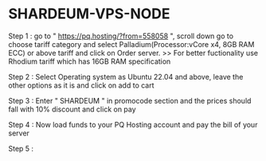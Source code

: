 # SHARDEUM-VPS-NODE


Step 1 : go to " https://pq.hosting/?from=558058 ", scroll down go to choose tariff category and select Palladium(Processor:vCore x4, 8GB RAM ECC) or above tariff and click on Order server. >> For better fuctionality use Rhodium tariff which has 16GB RAM specification

Step 2 : Select Operating system as Ubuntu 22.04 and above, leave the other options as it is and click on add to cart

Step 3 : Enter " SHARDEUM " in promocode section and the prices should fall with 10% discount and click on pay

Step 4 : Now load funds to your PQ Hosting account and pay the bill of your server

Step 5 : 
